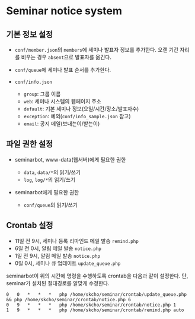 Seminar notice system
=====================

## 기본 정보 설정

* `conf/member.json`의 `members`에 세미나 발표자 정보를 추가한다.  오랜
기간 자리를 비우는 경우 `absent`으로 발표자를 옮긴다.

* `conf/queue`에 세미나 발표 순서를 추가한다.

* `conf/info.json`
    * `group`: 그룹 이름
    * `web`: 세미나 시스템의 웹페이지 주소
    * `default`: 기본 세미나 정보(요일/시간/장소/발표자수)
    * `exception`: 예외(`conf/info_sample.json` 참고)
    * `email`: 공지 메일(보내는이/받는이)

## 파일 권한 설정

* seminarbot, www-data(웹서버)에게 필요한 권한
    * `data`, `data/*`의 읽기/쓰기
    * `log`, `log/*`의 읽기/쓰기

* seminarbot에게 필요한 권한
    * `conf/queue`의 읽기/쓰기

## Crontab 설정

* 11일 전 9시, 세미나 등록 리마인드 메일 발송 `remind.php`
* 6일 전 0시, 알림 메일 발송 `notice.php`
* 1일 전 9시, 알림 메일 발송 `notice.php`
* 0일 0시, 세미나 큐 업데이트 `update_queue.php`

seminarbot이 위의 시간에 명령을 수행하도록 crontab을 다음과 같이 설정한다.  단, seminar가 설치된 절대경로를 알맞게 수정한다.

    0	0	*	*	*	php /home/skcho/seminar/crontab/update_queue.php && php /home/skcho/seminar/crontab/notice.php 6
    0	9	*	*	*	php /home/skcho/seminar/crontab/notice.php 1
    1	9	*	*	*	php /home/skcho/seminar/crontab/remind.php auto
